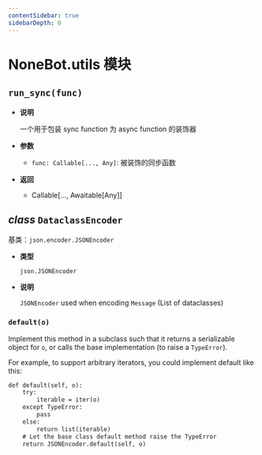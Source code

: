 ```yaml
---
contentSidebar: true
sidebarDepth: 0
---
```


# NoneBot.utils 模块


## `run_sync(func)`


* **说明**

    一个用于包装 sync function 为 async function 的装饰器



* **参数**

    
    * `func: Callable[..., Any]`: 被装饰的同步函数



* **返回**

    
    * Callable[..., Awaitable[Any]]



## _class_ `DataclassEncoder`

基类：`json.encoder.JSONEncoder`


* **类型**

    `json.JSONEncoder`



* **说明**

    `JSONEncoder` used when encoding `Message` (List of dataclasses)



### `default(o)`

Implement this method in a subclass such that it returns
a serializable object for `o`, or calls the base implementation
(to raise a `TypeError`).

For example, to support arbitrary iterators, you could
implement default like this:

```default
def default(self, o):
    try:
        iterable = iter(o)
    except TypeError:
        pass
    else:
        return list(iterable)
    # Let the base class default method raise the TypeError
    return JSONEncoder.default(self, o)
```
